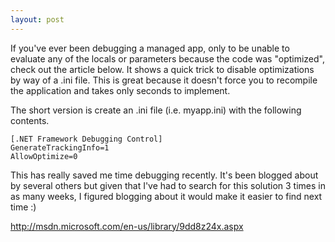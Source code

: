 ```yaml
---
layout: post
---
```

If you've ever been debugging a managed app, only to be unable to evaluate any of the locals or parameters because the code was "optimized", check out the article below. It shows a quick trick to disable optimizations by way of a .ini file. This is great because it doesn't force you to recompile the application and takes only seconds to implement.

The short version is create an .ini file (i.e. myapp.ini) with the following contents.
    
    [.NET Framework Debugging Control]
    GenerateTrackingInfo=1
    AllowOptimize=0

This has really saved me time debugging recently. It's been blogged about by several others but given that I've had to search for this solution 3 times in as many weeks, I figured blogging about it would make it easier to find next time :)

<http://msdn.microsoft.com/en-us/library/9dd8z24x.aspx>

